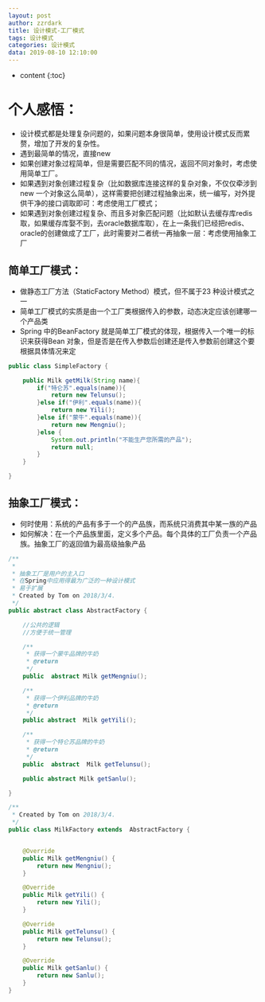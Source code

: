 ```yaml
---
layout: post
author: zzrdark
title: 设计模式-工厂模式
tags: 设计模式
categories: 设计模式 
data: 2019-08-10 12:10:00
---
```




* content
{:toc}


# 个人感悟：
-   设计模式都是处理复杂问题的，如果问题本身很简单，使用设计模式反而累赘，增加了开发的复杂性。
-   遇到最简单的情况，直接new
-   如果创建对象过程简单，但是需要匹配不同的情况，返回不同对象时，考虑使用简单工厂。
-   如果遇到对象创建过程复杂（比如数据库连接这样的复杂对象，不仅仅牵涉到new 一个对象这么简单），这样需要把创建过程抽象出来，统一编写，对外提供干净的接口调取即可：考虑使用工厂模式；
-   如果遇到对象创建过程复杂、而且多对象匹配问题（比如默认去缓存库redis取，如果缓存库娶不到，去oracle数据库取），在上一条我们已经把redis、oracle的创建做成了工厂，此时需要对二者统一再抽象一层：考虑使用抽象工厂


## 简单工厂模式：
-   做静态工厂方法（StaticFactory Method）模式，但不属于23 种设计模式之一
-   简单工厂模式的实质是由一个工厂类根据传入的参数，动态决定应该创建哪一个产品类
-   Spring 中的BeanFactory 就是简单工厂模式的体现，根据传入一个唯一的标识来获得Bean 对象，但是否是在传入参数后创建还是传入参数前创建这个要根据具体情况来定




```` java 
public class SimpleFactory {

    public Milk getMilk(String name){
        if("特仑苏".equals(name)){
            return new Telunsu();
        }else if("伊利".equals(name)){
            return new Yili();
        }else if("蒙牛".equals(name)){
            return new Mengniu();
        }else {
            System.out.println("不能生产您所需的产品");
            return null;
        }
    }

}
````


## 抽象工厂模式：
-   何时使用：系统的产品有多于一个的产品族，而系统只消费其中某一族的产品
-   如何解决：在一个产品族里面，定义多个产品。每个具体的工厂负责一个产品族。抽象工厂的返回值为最高级抽象产品



```` java 
/**
 *
 * 抽象工厂是用户的主入口
 * 在Spring中应用得最为广泛的一种设计模式
 * 易于扩展
 * Created by Tom on 2018/3/4.
 */
public abstract class AbstractFactory {

    //公共的逻辑
    //方便于统一管理

    /**
     * 获得一个蒙牛品牌的牛奶
     * @return
     */
    public  abstract Milk getMengniu();

    /**
     * 获得一个伊利品牌的牛奶
     * @return
     */
    public abstract  Milk getYili();

    /**
     * 获得一个特仑苏品牌的牛奶
     * @return
     */
    public  abstract  Milk getTelunsu();

    public abstract Milk getSanlu();

}

/**
 * Created by Tom on 2018/3/4.
 */
public class MilkFactory extends  AbstractFactory {


    @Override
    public Milk getMengniu() {
        return new Mengniu();
    }

    @Override
    public Milk getYili() {
        return new Yili();
    }

    @Override
    public Milk getTelunsu() {
        return new Telunsu();
    }

    @Override
    public Milk getSanlu() {
        return new Sanlu();
    }
}
````
